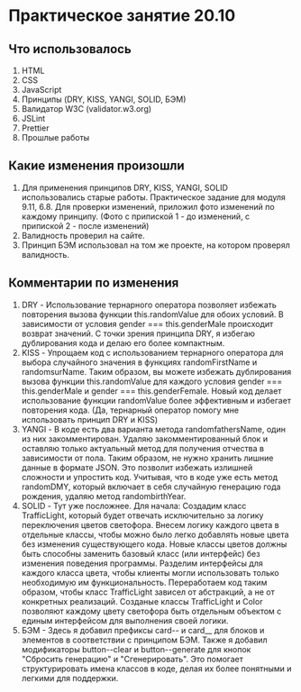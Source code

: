 # Практическое занятие 20.10

## Что использовалось

1. HTML
2. CSS
3. JavaScript
4. Принципы (DRY, KISS, YANGI, SOLID, БЭМ)
5. Валидатор W3C (validator.w3.org)
6. JSLint
7. Prettier
8. Прошлые работы

## Какие изменения произошли

1. Для применения принципов DRY, KISS, YANGI, SOLID использовались старые работы.
Практическое задание для модуля 9.11, 6.8.
Для проверки изменений, приложил фото изменений по каждому принципу. (Фото с припиской 1 - до изменений, с припиской 2 - после изменений)
2. Валидность проверил на сайте.
3. Принцип БЭМ использовал на том же проекте, на котором проверял валидность.

## Комментарии по изменения

1. DRY - Использование тернарного оператора позволяет избежать повторения вызова функции this.randomValue для обоих условий. В зависимости от условия gender === this.genderMale происходит возврат значений. С точки зрения принципа DRY, я избегаю дублирования кода и делаю его более компактным.
2. KISS - Упрощаем код с использованием тернарного оператора для выбора случайного значения в функциях randomFirstName и randomsurName. Таким образом, вы можете избежать дублирования вызова функции this.randomValue для каждого условия gender === this.genderMale и gender === this.genderFemale. Новый код делает использование функции randomValue более эффективным и избегает повторения кода. (Да, тернарный оператор помогу мне использовать принцип DRY и KISS)
3. YANGI - В коде есть два варианта метода randomfathersName, один из них закомментирован. Удаляю закомментированный блок и оставляю только актуальный метод для получения отчества в зависимости от пола. Таким образом, не нужно хранить лишние данные в формате JSON. Это позволит избежать излишней сложности и упростить код. Учитывая, что в коде уже есть метод randomDMY, который включает в себя случайную генерацию года рождения, удаляю метод randombirthYear.
4. SOLID - Тут уже посложнее.
Для начала: Создадим класс TrafficLight, который будет отвечать исключительно за логику переключения цветов светофора.
Внесем логику каждого цвета в отдельные классы, чтобы можно было легко добавлять новые цвета без изменения существующего кода.
Новые классы цветов должны быть способны заменить базовый класс (или интерфейс) без изменения поведения программы.
Разделим интерфейсы для каждого класса цвета, чтобы клиенты могли использовать только необходимую им функциональность.
Переработаем код таким образом, чтобы класс TrafficLight зависел от абстракций, а не от конкретных реализаций.
Созданые классы TrafficLight и Color позволяют каждому цвету светофора быть отдельным объектом с единым интерфейсом для выполнения своей логики.
5. БЭМ - Здесь я добавил префиксы card-- и card__ для блоков и элементов в соответствии с принципом БЭМ. Также я добавил модификаторы button--clear и button--generate для кнопок "Сбросить генерацию" и "Сгенерировать". Это помогает структурировать имена классов в коде, делая их более понятными и легкими для поддержки.
